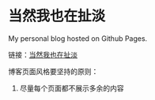 当然我也在扯淡
=================

My personal blog hosted on Github Pages.

链接：[当然我也在扯淡](http://mzlogin.github.io)

博客页面风格要坚持的原则：
 1. 尽量每个页面都不展示多余的内容
